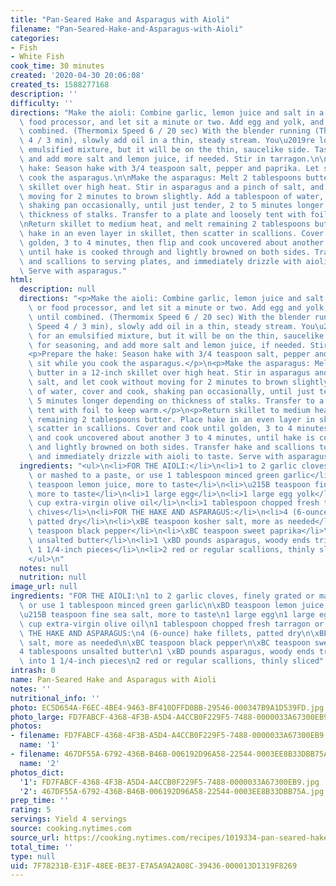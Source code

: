 ```yaml
---
title: "Pan-Seared Hake and Asparagus with Aioli"
filename: "Pan-Seared-Hake-and-Asparagus-with-Aioli"
categories:
- Fish
- White Fish
cook_time: 30 minutes
created: '2020-04-30 20:06:08'
created_ts: 1588277168
description: ''
difficulty: ''
directions: "Make the aioli: Combine garlic, lemon juice and salt in a blender or\
  \ food processor, and let sit a minute or two. Add egg and yolk, and blend until\
  \ combined. (Thermomix Speed 6 / 20 sec) With the blender running (Thermomix Speed\
  \ 4 / 3 min), slowly add oil in a thin, steady stream. You\u2019re looking for an\
  \ emulsified mixture, but it will be on the thin, saucelike side. Taste for seasoning,\
  \ and add more salt and lemon juice, if needed. Stir in tarragon.\n\nPrepare the\
  \ hake: Season hake with 3/4 teaspoon salt, pepper and paprika. Let sit while you\
  \ cook the asparagus.\n\nMake the asparagus: Melt 2 tablespoons butter in a 12-inch\
  \ skillet over high heat. Stir in asparagus and a pinch of salt, and let cook without\
  \ moving for 2 minutes to brown slightly. Add a tablespoon of water, cover and cook,\
  \ shaking pan occasionally, until just tender, 2 to 5 minutes longer depending on\
  \ thickness of stalks. Transfer to a plate and loosely tent with foil to keep warm.\n\
  \nReturn skillet to medium heat, and melt remaining 2 tablespoons butter. Place\
  \ hake in an even layer in skillet, then scatter in scallions. Cover and cook until\
  \ golden, 3 to 4 minutes, then flip and cook uncovered about another 3 to 4 minutes,\
  \ until hake is cooked through and lightly browned on both sides. Transfer hake\
  \ and scallions to serving plates, and immediately drizzle with aioli to taste.\
  \ Serve with asparagus."
html:
  description: null
  directions: "<p>Make the aioli: Combine garlic, lemon juice and salt in a blender\
    \ or food processor, and let sit a minute or two. Add egg and yolk, and blend\
    \ until combined. (Thermomix Speed 6 / 20 sec) With the blender running (Thermomix\
    \ Speed 4 / 3 min), slowly add oil in a thin, steady stream. You\u2019re looking\
    \ for an emulsified mixture, but it will be on the thin, saucelike side. Taste\
    \ for seasoning, and add more salt and lemon juice, if needed. Stir in tarragon.</p>\n\
    <p>Prepare the hake: Season hake with 3/4 teaspoon salt, pepper and paprika. Let\
    \ sit while you cook the asparagus.</p>\n<p>Make the asparagus: Melt 2 tablespoons\
    \ butter in a 12-inch skillet over high heat. Stir in asparagus and a pinch of\
    \ salt, and let cook without moving for 2 minutes to brown slightly. Add a tablespoon\
    \ of water, cover and cook, shaking pan occasionally, until just tender, 2 to\
    \ 5 minutes longer depending on thickness of stalks. Transfer to a plate and loosely\
    \ tent with foil to keep warm.</p>\n<p>Return skillet to medium heat, and melt\
    \ remaining 2 tablespoons butter. Place hake in an even layer in skillet, then\
    \ scatter in scallions. Cover and cook until golden, 3 to 4 minutes, then flip\
    \ and cook uncovered about another 3 to 4 minutes, until hake is cooked through\
    \ and lightly browned on both sides. Transfer hake and scallions to serving plates,\
    \ and immediately drizzle with aioli to taste. Serve with asparagus.</p>\n"
  ingredients: "<ul>\n<li>FOR THE AIOLI:</li>\n<li>1 to 2 garlic cloves, finely grated\
    \ or mashed to a paste, or use 1 tablespoon minced green garlic</li>\n<li>\xBD\
    \ teaspoon lemon juice, more to taste</li>\n<li>\u215B teaspoon fine sea salt,\
    \ more to taste</li>\n<li>1 large egg</li>\n<li>1 large egg yolk</li>\n<li>\xBE\
    \ cup extra-virgin olive oil</li>\n<li>1 tablespoon chopped fresh tarragon or\
    \ chives</li>\n<li>FOR THE HAKE AND ASPARAGUS:</li>\n<li>4 (6-ounce) hake fillets,\
    \ patted dry</li>\n<li>\xBE teaspoon kosher salt, more as needed</li>\n<li>\xBC\
    \ teaspoon black pepper</li>\n<li>\xBC teaspoon sweet paprika</li>\n<li>4 tablespoons\
    \ unsalted butter</li>\n<li>1 \xBD pounds asparagus, woody ends trimmed, cut into\
    \ 1 1/4-inch pieces</li>\n<li>2 red or regular scallions, thinly sliced</li>\n\
    </ul>\n"
  notes: null
  nutrition: null
image_url: null
ingredients: "FOR THE AIOLI:\n1 to 2 garlic cloves, finely grated or mashed to a paste,\
  \ or use 1 tablespoon minced green garlic\n\xBD teaspoon lemon juice, more to taste\n\
  \u215B teaspoon fine sea salt, more to taste\n1 large egg\n1 large egg yolk\n\xBE\
  \ cup extra-virgin olive oil\n1 tablespoon chopped fresh tarragon or chives\nFOR\
  \ THE HAKE AND ASPARAGUS:\n4 (6-ounce) hake fillets, patted dry\n\xBE teaspoon kosher\
  \ salt, more as needed\n\xBC teaspoon black pepper\n\xBC teaspoon sweet paprika\n\
  4 tablespoons unsalted butter\n1 \xBD pounds asparagus, woody ends trimmed, cut\
  \ into 1 1/4-inch pieces\n2 red or regular scallions, thinly sliced"
intrash: 0
name: Pan-Seared Hake and Asparagus with Aioli
notes: ''
nutritional_info: ''
photo: EC5D654A-F6EC-4BE4-9463-BF410DFFD0BB-29546-000347B9A1D539FD.jpg
photo_large: FD7FABCF-4368-4F3B-A5D4-A4CCB0F229F5-7488-0000033A67300EB9.jpg
photos:
- filename: FD7FABCF-4368-4F3B-A5D4-A4CCB0F229F5-7488-0000033A67300EB9.jpg
  name: '1'
- filename: 467DF55A-6792-436B-B46B-006192D96A58-22544-0003EE8B33DBB75A.jpg
  name: '2'
photos_dict:
  '1': FD7FABCF-4368-4F3B-A5D4-A4CCB0F229F5-7488-0000033A67300EB9.jpg
  '2': 467DF55A-6792-436B-B46B-006192D96A58-22544-0003EE8B33DBB75A.jpg
prep_time: ''
rating: 5
servings: Yield 4 servings
source: cooking.nytimes.com
source_url: https://cooking.nytimes.com/recipes/1019334-pan-seared-hake-and-asparagus-with-aioli?action=click&module=Global%20Search%20Recipe%20Card&pgType=search&rank=1
total_time: ''
type: null
uid: 7F78231B-E31F-48EE-BE37-E7A5A9A2A08C-39436-000013D1319F8269
---
```

